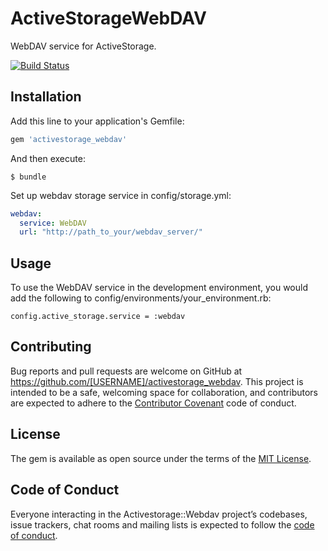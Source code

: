 # ActiveStorageWebDAV

WebDAV service for ActiveStorage.

[![Build Status]()]()

## Installation

Add this line to your application's Gemfile:

```ruby
gem 'activestorage_webdav'
```

And then execute:

    $ bundle

Set up webdav storage service in config/storage.yml:

```yml
webdav:
  service: WebDAV
  url: "http://path_to_your/webdav_server/"
```

## Usage

To use the WebDAV service in the development environment, you would add the following to config/environments/your_environment.rb:

```ruby.
config.active_storage.service = :webdav
```

## Contributing

Bug reports and pull requests are welcome on GitHub at https://github.com/[USERNAME]/activestorage_webdav. This project is intended to be a safe, welcoming space for collaboration, and contributors are expected to adhere to the [Contributor Covenant](http://contributor-covenant.org) code of conduct.

## License

The gem is available as open source under the terms of the [MIT License](https://opensource.org/licenses/MIT).

## Code of Conduct

Everyone interacting in the Activestorage::Webdav project’s codebases, issue trackers, chat rooms and mailing lists is expected to follow the [code of conduct](https://github.com/[USERNAME]/activestorage_webdav/blob/master/CODE_OF_CONDUCT.md).
